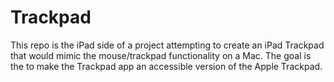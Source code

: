 # Trackpad

This repo is the iPad side of a project attempting to create an iPad Trackpad that would mimic the mouse/trackpad functionality on a Mac.  The goal is the to make the Trackpad app an accessible version of the Apple Trackpad.

